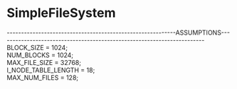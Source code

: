 # SimpleFileSystem
-----------------------------------------------------------ASSUMPTIONS------------------------------------------------------------------------\
BLOCK_SIZE = 1024;\
NUM_BLOCKS = 1024;\
MAX_FILE_SIZE = 32768;\
I_NODE_TABLE_LENGTH = 18;\
MAX_NUM_FILES = 128;


